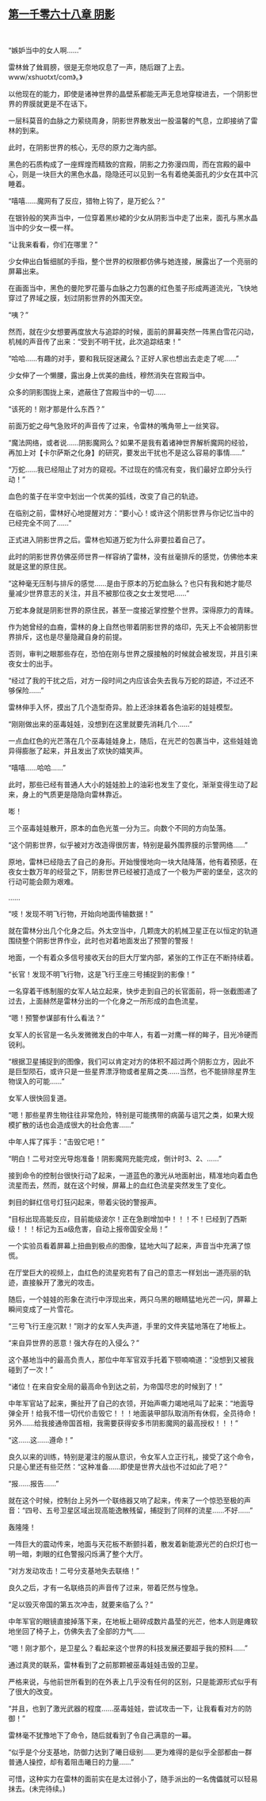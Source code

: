 ## [第一千零六十八章 阴影](https://www.xxbiquge.com/11_11222/9050874.html)
﻿

  “嫉妒当中的女人啊……”

  雷林耸了耸肩膀，很是无奈地叹息了一声，随后跟了上去。www/xshuotxt/com》。》

  以他现在的能力，即使是诸神世界的晶壁系都能无声无息地穿梭进去，一个阴影世界的界膜就更是不在话下。

  一层科莫音的血脉之力萦绕周身，阴影世界散发出一股温馨的气息，立即接纳了雷林的到来。

  此时，在阴影世界的核心，无尽的原力之海内部。

  黑色的石质构成了一座辉煌而精致的宫殿，阴影之力弥漫四周，而在宫殿的最中心，则是一块巨大的黑色水晶，隐隐还可以见到一名有着绝美面孔的少女在其中沉睡着。

  “嘻嘻……魔网有了反应，猎物上钩了，是万蛇么？”

  在银铃般的笑声当中，一位穿着黑纱裙的少女从阴影当中走了出来，面孔与黑水晶当中的少女一模一样。

  “让我来看看，你们在哪里？”

  少女伸出白皙细腻的手指，整个世界的权限都仿佛与她连接，展露出了一个亮丽的屏幕出来。

  在画面当中，黑色的曼陀罗花蕾与血脉之力包裹的红色茧子形成两道流光，飞快地穿过了界域之膜，划过阴影世界的外围天空。

  “咦？”

  然而，就在少女想要再度放大与追踪的时候，面前的屏幕突然一阵黑白雪花闪动，机械的声音传了出来：“受到不明干扰，此次追踪结束！”

  “哈哈……有趣的对手，要和我玩捉迷藏么？正好人家也想出去走走了呢……”

  少女伸了一个懒腰，露出身上优美的曲线，穆然消失在宫殿当中。

  众多的阴影围拢上来，遮蔽住了宫殿当中的一切……

  “该死的！刚才那是什么东西？”

  前面万蛇之母气急败坏的声音传了过来，令雷林的嘴角带上一丝笑容。

  “魔法网络，或者说……阴影魔网么？如果不是我有着诸神世界解析魔网的经验，再加上对【卡尔萨斯之化身】的研究，要发出干扰也不是这么容易的事情……”

  “万蛇……我已经阻止了对方的窥视。不过现在的情况有变，我们最好立即分头行动！”

  血色的茧子在半空中划出一个优美的弧线，改变了自己的轨迹。

  在临别之前，雷林好心地提醒对方：“要小心！或许这个阴影世界与你记忆当中的已经完全不同了……”

  正式进入阴影世界之后。雷林也知道万蛇为什么非要拉着自己了。

  此时的阴影世界仿佛巫师世界一样容纳了雷林，没有丝毫排斥的感觉，仿佛他本来就是这里的原住民。

  “这种毫无压制与排斥的感觉……是由于原本的万蛇血脉么？也只有我和她才能尽量减少世界意志的关注，并且不被那位夜之女士发觉吧……”

  万蛇本身就是阴影世界的原住民，甚至一度接近掌控整个世界。深得原力的青睐。

  作为她曾经的血裔，雷林的身上自然也带着阴影世界的烙印，先天上不会被阴影世界排斥，这也是尽量隐藏自身的前提。

  否则，审判之眼那些存在，恐怕在刚与世界之膜接触的时候就会被发现，并且引来夜女士的出手。

  “经过了我的干扰之后，对方一段时间之内应该会失去我与万蛇的踪迹，不过还不够保险……”

  雷林伸手入怀，摸出了几个造型奇异。脸上还涂抹着各色油彩的娃娃模型。

  “刚刚做出来的巫毒娃娃，没想到在这里就要先消耗几个……”

  一点血红色的光芒落在几个巫毒娃娃身上，随后，在光芒的包裹当中，这些娃娃诡异得膨胀了起来，并且发出了欢快的嬉笑声。

  “嘻嘻……哈哈……”

  此时，那些已经有普通人大小的娃娃脸上的油彩也发生了变化，渐渐变得生动了起来，身上的气质更是隐隐向雷林靠近。

  嘭！

  三个巫毒娃娃散开，原本的血色光茧一分为三。向数个不同的方向坠落。

  “这个阴影世界，似乎被对方改造得很厉害，特别是最外围界膜的示警网络……”

  原地，雷林已经隐去了自己的身形。开始慢慢地向一块大陆降落，他有着预感，在夜女士数万年的经营之下，阴影世界已经被打造成了一个极为严密的堡垒，这次的行动可能会颇为艰难。

  ……

  “吱！发现不明飞行物，开始向地面传输数据！”

  就在雷林分出几个化身之后。外太空当中，几颗庞大的机械卫星正在以恒定的轨道围绕整个阴影世界作业，此时也对着地面发出了预警的警报！

  地面，一个有着众多信号接收天台的巨大厅堂内部，紧张的工作正在不断持续着。

  “长官！发现不明飞行物，这是飞行王座三号捕捉到的影像！”

  一名穿着干练制服的女军人站立起来，快步走到自己的长官面前，将一张截图递了过去，上面赫然是雷林分出的一个化身之一所形成的血色流星。

  “嗯！预警参谋部有什么看法？”

  女军人的长官是一名头发微微发白的中年人，有着一对鹰一样的眸子，目光冷硬而锐利。

  “根据卫星捕捉到的图像，我们可以肯定对方的体积不超过两个阴影立方，因此不是巨型陨石，或许只是一些星界漂浮物或者星屑之类……当然，也不能排除星界生物误入的可能……”

  女军人很快回复道。

  “嗯！那些星界生物往往非常危险，特别是可能携带的病菌与诅咒之类，如果大规模扩散的话也会造成很大的社会危害……”

  中年人挥了挥手：“击毁它吧！”

  “明白！二号对空光导炮准备！阴影魔网充能完成，倒计时3、2、……”

  接到命令的控制台很快行动了起来，一道蓝色的激光从地面射出，精准地向着血色流星而去，然而，就在这个时候，屏幕上的血红色流星突然发生了变化。

  刺目的鲜红信号灯狂闪起来，带着尖锐的警报声。

  “目标出现高能反应，目前能级波尔！正在急剧增加中！！！不！已经到了西斯级！！！标记为五a级危害，自动上报帝国安全局！”

  一个实验员看着屏幕上扭曲到极点的图像，猛地大叫了起来，声音当中充满了惊慌。

  在厅堂巨大的视频上，血红色的流星宛若有了自己的意志一样划出一道亮丽的轨迹，直接躲开了激光的攻击。

  随后，一个娃娃的形象在流行中浮现出来，两只乌黑的眼睛猛地光芒一闪，屏幕上瞬间变成了一片雪花。

  “三号飞行王座沉默！”刚才的女军人失声道，手里的文件夹猛地落在了地板上。

  “来自异世界的恶意！强大存在的入侵么？”

  这个基地当中的最高负责人，那位中年军官双手托着下颚喃喃道：“没想到又被我碰到了一次！”

  “诸位！在来自安全局的最高命令到达之前，为帝国尽忠的时候到了！”

  中年军官站了起来，撕扯开了自己的衣领，开始声嘶力竭地吼叫了起来：“地面导弹全开！给我不惜一切代价击毁它！！！地面装甲部队取消所有休假，全员待命！另外……给我接通帝国首相，我需要获得安多市阴影魔网的最高授权！！！”

  “这……这……遵命！”

  良久以来的训练，特别是灌注的服从意识，令女军人立正行礼，接受了这个命令，只是心里还有些茫然：“这种准备……即使是世界大战也不过如此了吧？”

  “报……报告……”

  就在这个时候，控制台上另外一个联络器又响了起来，传来了一个惊恐至极的声音：“四号、五号卫星区域出现高能逸散残留，捕捉到了同样的流星……不好……”

  轰隆隆！

  一阵巨大的震动传来，地面与天花板不断颤抖着，散发着新能源光芒的白炽灯也一明一暗，刺眼的红色警报闪烁满了整个大厅。

  “对方发动攻击！二号分支基地失去联络！”

  良久之后，才有一名联络员的声音传了过来，带着茫然与惶急。

  “足以毁灭帝国的第五次冲击，就要来临了么？”

  中年军官的眼镜直接掉落下来，在地板上砸碎成数片晶莹的光芒，他本人则是瘫软地坐回了椅子上，仿佛失去了全部的力气……

  “嗯！刚才那个，是卫星么？看起来这个世界的科技发展还要超乎我的预料……”

  通过真灵的联系，雷林看到了之前那颗被巫毒娃娃击毁的卫星。

  严格来说，与他前世所看到的在外表上几乎没有任何的区别，只是能源形式似乎有了很大的改变。

  “并且，也到了激光武器的程度……巫毒娃娃，尝试攻击一下，让我看看对方的防御！”

  雷林毫不犹豫地下了命令，随后就看到了令自己满意的一幕。

  “似乎是个分支基地，防御力达到了曦日级别……更为难得的是似乎全部都由一群普通人操控，却有着阻击曦日的力量……”

  可惜，这种实力在雷林的面前实在是太过弱小了，随手派出的一名傀儡就可以轻易抹去。(未完待续。)
